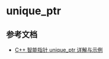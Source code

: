 # unique_ptr 

## 参考文档

* [C++ 智能指针 unique_ptr 详解与示例](https://blog.csdn.net/shaosunrise/article/details/85158249)
